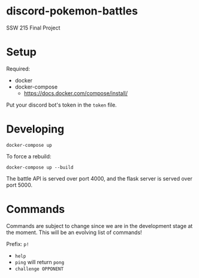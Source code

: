 # discord-pokemon-battles

SSW 215 Final Project

# Setup

Required:

-   docker
-   docker-compose
    -   https://docs.docker.com/compose/install/

Put your discord bot's token in the `token` file.

# Developing

```
docker-compose up
```

To force a rebuild:

```
docker-compose up --build
```

The battle API is served over port 4000, and the flask server is served over port 5000.

# Commands

Commands are subject to change since we are in the development stage at the moment. This will be an evolving list of commands!

Prefix: `p!`

- `help`
- `ping` will return `pong`
- `challenge OPPONENT`
